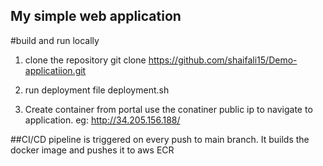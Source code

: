 ## My simple web application

#build and run locally

1. clone the repository
   git clone https://github.com/shaifali15/Demo-applicatiion.git

2. run deployment file
   deployment.sh

3. Create container from portal
   use the conatiner public ip to navigate to application. eg: http://34.205.156.188/


##CI/CD pipeline is triggered on every push to main branch. It builds the docker image and pushes it to aws ECR

